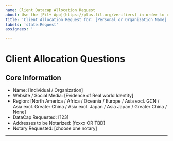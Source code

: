 ```yaml
---
name: Client Datacap Allocation Request
about: Use the [Fil+ App](https://plus.fil.org/verifiers) in order to request DataCap! If the [Fil+ app](https://plus.fil.org/verifiers) is not available, then open a new issue in this repo to request datacap.
title: 'Client Allocation Request for: [Personal or Organization Name]'
labels: 'state:Request'
assignees: ''

---
```


# Client Allocation Questions 

## Core Information
- Name: [Individual / Organization]
- Website / Social Media: [Evidence of Real world Identity]
- Region: [North America / Africa / Oceania / Europe / Asia excl. GCN / Asia excl. Greater China / Asia excl. Japan / Asia Japan / Greater China  / None]
- DataCap Requested: [123]
- Addresses to be Notarized: [fxxxx OR TBD]
- Notary Requested: [choose one notary]

-----------------------------
